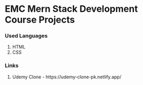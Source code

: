 # EMC Mern Stack Development Course Projects

<h3>Used Languages</h3>

<ol>
  <li>HTML</li>
  <li>CSS</li>
</ol>


<h3>Links</h3>

<ol>
  <li>Udemy Clone - https://udemy-clone-pk.netlify.app/</li>
</ol>
